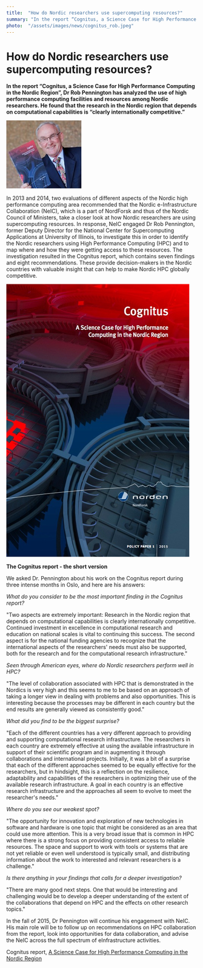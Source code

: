 ```yaml
---
title:  "How do Nordic researchers use supercomputing resources?" 
summary: "In the report “Cognitus, a Science Case for High Performance Computing in the Nordic Region”, Dr Rob Pennington has analyzed the use of high performance computing facilities and resources among Nordic researchers. He found that the research in the Nordic region that depends on computational capabilities is “clearly internationally competitive.”"
photo:  "/assets/images/news/cognitus_rob.jpeg"
---
```


How do Nordic researchers use supercomputing resources?
=======================================================

**In the report “Cognitus, a Science Case for High Performance Computing in the Nordic Region”, Dr Rob Pennington has analyzed the use of high performance computing facilities and resources among Nordic researchers. He found that the research in the Nordic region that depends on computational capabilities is “clearly internationally competitive.”**

<img class="smallpic" src="/assets/images/news/cognitus_rob.jpeg"/>

In 2013 and 2014, two evaluations of different aspects of the Nordic high performance computing area recommended that the Nordic e-Infrastructure Collaboration (NeIC), which is a part of NordForsk and thus of the Nordic Council of Ministers, take a closer look at how Nordic researchers are using supercomputing resources. In response, NeIC engaged Dr Rob Pennington, former Deputy Director for the National Center for Supercomputing Applications at University of Illinois, to investigate this in order to identify the Nordic researchers using High Performance Computing (HPC) and to map where and how they were getting access to these resources. The investigation resulted in the Cognitus report, which contains seven findings and eight recommendations. These provide decision-makers in the Nordic countries with valuable insight that can help to make Nordic HPC globally competitive.

<img class="smallpic-left" src="/assets/images/news/cognitus.jpg"/>

**The Cognitus report - the short version**

We asked Dr. Pennington about his work on the Cognitus report during three intense months in Oslo, and here are his answers:

*What do you consider to be the most important finding in the Cognitus report?*

"Two aspects are extremely important: Research in the Nordic region that depends on computational capabilities is clearly internationally competitive. Continued investment in excellence in computational research and education on national scales is vital to continuing this success. The second aspect is for the national funding agencies to recognize that the international aspects of the researchers' needs must also be supported, both for the research and for the computational research infrastructure."

*Seen through American eyes, where do Nordic researchers perform well in HPC?*

"The level of collaboration associated with HPC that is demonstrated in the Nordics is very high and this seems to me to be based on an approach of taking a longer view in dealing with problems and also opportunities. This is interesting because the processes may be different in each country but the end results are generally viewed as consistently good."

*What did you find to be the biggest surprise?*

"Each of the different countries has a very different approach to providing and supporting computational research infrastructure. The researchers in each country are extremely effective at using the available infrastructure in support of their scientific program and in augmenting it through collaborations and international projects. Initially, it was a bit of a surprise that each of the different approaches seemed to be equally effective for the researchers, but in hindsight, this is a reflection on the resilience, adaptability and capabilities of the researchers in optimizing their use of the available research infrastructure. A goal in each country is an effective research infrastructure and the approaches all seem to evolve to meet the researcher's needs."

*Where do you see our weakest spot?*

"The opportunity for innovation and exploration of new technologies in software and hardware is one topic that might be considered as an area that could use more attention. This is a very broad issue that is common in HPC where there is a strong focus on providing consistent access to reliable resources. The space and support to work with tools or systems that are not yet reliable or even well understood is typically small, and distributing information about the work to interested and relevant researchers is a challenge."

*Is there anything in your findings that calls for a deeper investigation?*

"There are many good next steps. One that would be interesting and challenging would be to develop a deeper understanding of the extent of the collaborations that depend on HPC and the effects on other research topics."

In the fall of 2015, Dr Pennington will continue his engagement with NeIC. His main role will be to follow up on recommendations on HPC collaboration from the report, look into opportunities for data collaboration, and advise the NeIC across the full spectrum of eInfrastructure activities.

Cognitus report, <a href="http://www.nordforsk.org/en/publications/publications_container/cognitus-a-science-case-for-high-performance-computing-in-the-nordic-region">A Science Case for High Performance Computing in the Nordic Region</a>
